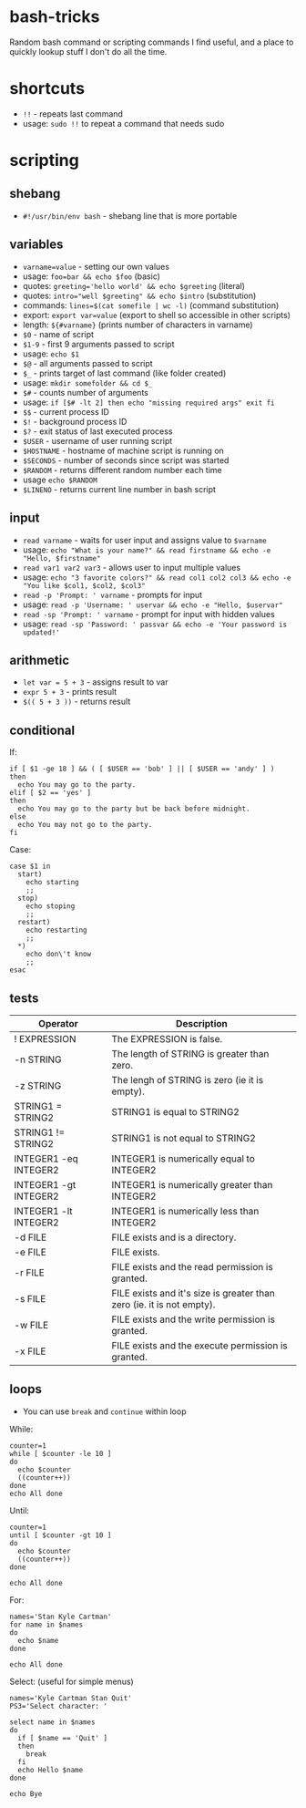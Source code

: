 # bash-tricks
Random bash command or scripting commands I find useful, and a place to quickly lookup stuff I don't do all the time.

# shortcuts
 * `!!` - repeats last command
  * usage: `sudo !!` to repeat a command that needs sudo

# scripting
## shebang
 * `#!/usr/bin/env bash` - shebang line that is more portable

## variables
 * `varname=value` - setting our own values
  * usage: `foo=bar && echo $foo` (basic)
  * quotes: `greeting='hello world' && echo $greeting` (literal)
  * quotes: `intro="well $greeting" && echo $intro` (substitution)
  * commands: `lines=$(cat somefile | wc -l)` (command substitution)
  * export: `export var=value` (export to shell so accessible in other scripts)
  * length: `${#varname}` (prints number of characters in varname)
 * `$0` - name of script
 * `$1-9` - first 9 arguments passed to script
  * usage: `echo $1`
 * `$@` - all arguments passed to script
 * `$_` - prints target of last command (like folder created)
  * usage: `mkdir somefolder && cd $_`
 * `$#` - counts number of arguments
  * usage: `if [$# -lt 2] then echo "missing required args" exit fi`
 * `$$` - current process ID
 * `$!` - background process ID
 * `$?` - exit status of last executed process
 * `$USER` - username of user running script
 * `$HOSTNAME` - hostname of machine script is running on
 * `$SECONDS` - number of seconds since script was started
 * `$RANDOM` - returns different random number each time
  * usage `echo $RANDOM`
 * `$LINENO` - returns current line number in bash script

## input
 * `read varname` - waits for user input and assigns value to `$varname`
  * usage: `echo "What is your name?" && read firstname && echo -e "Hello, $firstname"`
 * `read var1 var2 var3` - allows user to input multiple values
  * usage: `echo "3 favorite colors?" && read col1 col2 col3 && echo -e "You like $col1, $col2, $col3"`
 * `read -p 'Prompt: ' varname` - prompts for input
  * usage: `read -p 'Username: ' uservar && echo -e "Hello, $uservar"`
 * `read -sp 'Prompt: ' varname` - prompt for input with hidden values
  * usage: `read -sp 'Password: ' passvar && echo -e 'Your password is updated!'`

## arithmetic
 * `let var = 5 + 3` - assigns result to var
 * `expr 5 + 3` - prints result
 * `$(( 5 + 3 ))` - returns result

## conditional
If: 
```
if [ $1 -ge 18 ] && ( [ $USER == 'bob' ] || [ $USER == 'andy' ] )
then
  echo You may go to the party.
elif [ $2 == 'yes' ]
then
  echo You may go to the party but be back before midnight.
else
  echo You may not go to the party.
fi
```

Case:
```
case $1 in
  start)
    echo starting
    ;;
  stop)
    echo stoping
    ;;
  restart)
    echo restarting
    ;;
  *)
    echo don\'t know
    ;;
esac
```

## tests
| Operator	| Description |
|----------|-------------|
| ! EXPRESSION	| The EXPRESSION is false. |
| -n STRING	| The length of STRING is greater than zero. |
| -z STRING	| The lengh of STRING is zero (ie it is empty). |
| STRING1 = STRING2	| STRING1 is equal to STRING2 |
| STRING1 != STRING2	| STRING1 is not equal to STRING2 |
| INTEGER1 -eq INTEGER2	| INTEGER1 is numerically equal to INTEGER2 |
| INTEGER1 -gt INTEGER2	| INTEGER1 is numerically greater than INTEGER2 |
| INTEGER1 -lt INTEGER2	| INTEGER1 is numerically less than INTEGER2 |
| -d FILE	| FILE exists and is a directory. |
| -e FILE	| FILE exists. |
| -r FILE	| FILE exists and the read permission is granted. |
| -s FILE	| FILE exists and it's size is greater than zero (ie. it is not empty). |
| -w FILE	| FILE exists and the write permission is granted. |
| -x FILE	| FILE exists and the execute permission is granted. |

## loops
 * You can use `break` and `continue` within loop

While:
```
counter=1
while [ $counter -le 10 ]
do
  echo $counter
  ((counter++))
done
echo All done
```

Until:
```
counter=1
until [ $counter -gt 10 ]
do
  echo $counter
  ((counter++))
done

echo All done
```

For:
```
names='Stan Kyle Cartman'
for name in $names
do
  echo $name
done

echo All done
```

Select: (useful for simple menus)
```
names='Kyle Cartman Stan Quit'
PS3='Select character: '

select name in $names
do
  if [ $name == 'Quit' ]
  then
    break
  fi
  echo Hello $name
done

echo Bye
```
